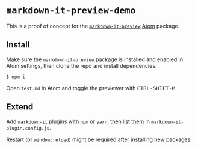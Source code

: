 # `markdown-it-preview-demo`

This is a proof of concept for the  [`markdown-it-preview`](https://github.com/msimmer/markdown-it-preview.git) [Atom](https://atom.io/) package.

## Install

Make sure the `markdown-it-preview` package is installed and enabled in Atom settings, then clone the repo and install dependencies.

```console
$ npm i
```

Open `test.md` in Atom and toggle the previewer with <kbd>CTRL-SHIFT-M</kbd>.

## Extend

Add [`markdown-it`](https://github.com/markdown-it/markdown-it) plugins with `npm` or `yarn`, then list them in `markdown-it-plugin.config.js`.

Restart (or `window:reload`) might be required after installing new packages.
